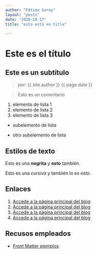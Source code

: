 ```yaml
---
author: "Fátima Garay"
layout: "posts"
date: "2020-10-17"
title: "esto está en title"

---
```

# Este es el título

## Este es un subtítulo

> por: {{ site.author }}
> {{ page.date }}

> Esto es un comentario

1. elemento de lista 1
1. elemento de lista 2
1. elemento de lista 3
 - subelemento de lista
 + otro subelemento de lista

## Estilos de texto

 Esto es una **negrita** y __esto__ también.

 Esto es una *cursiva* y también lo es _esto_.

## Enlaces

 1. [Accede a la página principal del blog](/blog/index.html)
 2. [Accede a la página principal del blog](/blog/index.md)
 5. [Accede a la página principal del blog](../index.html)
 6. [Accede a la página principal del blog](../index.md)

## Recusos empleados

 + [Front Matter ejemplos](https://jekyllrb.com/docs/configuration/front-matter-defaults/)